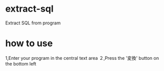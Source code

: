 # extract-sql
Extract SQL from program

# how to use

1,Enter your program in the central text area
２,Press the '変換' button on the bottom left


